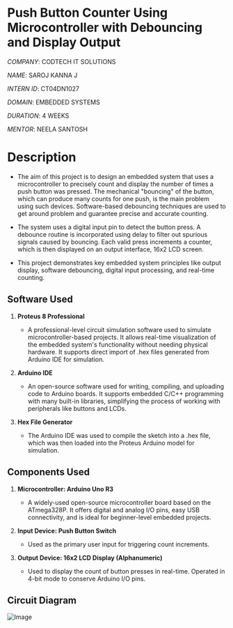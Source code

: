 # Push Button Counter Using Microcontroller with Debouncing and Display Output

*COMPANY*: CODTECH IT SOLUTIONS

*NAME*: SAROJ KANNA J

*INTERN ID*: CT04DN1027

*DOMAIN*: EMBEDDED SYSTEMS

*DURATION*: 4 WEEKS

*MENTOR*: NEELA SANTOSH

# Description

+ The aim of this project is to design an embedded system that uses a microcontroller to precisely count and display the number of times a push button was pressed.  The mechanical "bouncing" of the button, which can produce many counts for one push, is the main problem using such devices. Software-based debouncing techniques are used to get around problem and guarantee precise and accurate counting.

+ The system uses a digital input pin to detect the button press. A debounce routine is incorporated using delay to filter out spurious signals caused by bouncing. Each valid press increments a counter, which is then displayed on an output interface, 16x2 LCD screen.

+ This project demonstrates key embedded system principles like output display, software debouncing, digital input processing, and real-time counting.

## Software Used

1. **Proteus 8 Professional**
   - A professional-level circuit simulation software used to simulate microcontroller-based projects. It allows real-time visualization of the embedded system's functionality without needing physical hardware. It supports direct import of .hex files generated from Arduino IDE for simulation.

2. **Arduino IDE**
   - An open-source software used for writing, compiling, and uploading code to Arduino boards. It supports embedded C/C++ programming with many built-in libraries, simplifying the process of working with peripherals like buttons and LCDs.
  
3. **Hex File Generator**
   - The Arduino IDE was used to compile the sketch into a .hex file, which was then loaded into the Proteus Arduino model for simulation.
  
## Components Used

1. **Microcontroller: Arduino Uno R3**
   - A widely-used open-source microcontroller board based on the ATmega328P. It offers digital and analog I/O pins, easy USB connectivity, and is ideal for beginner-level embedded projects.
  
2. **Input Device: Push Button Switch**
   - Used as the primary user input for triggering count increments.

3. **Output Device: 16x2 LCD Display (Alphanumeric)**
   - Used to display the count of button presses in real-time. Operated in 4-bit mode to conserve Arduino I/O pins.

## Circuit Diagram

![Image](https://github.com/user-attachments/assets/ded59648-baad-4189-85df-245947077d1f)
